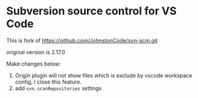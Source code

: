 # Subversion source control for VS Code

This is fork of https://github.com/JohnstonCode/svn-scm.git

original version is 2.17.0

Make changes below:
1. Origin plugin will not show files which is exclude by vscode workspace config, I close this feature.
2. add `svn.scanRepositories` settings

